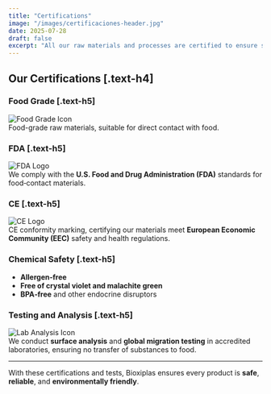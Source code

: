 ```yaml
---
title: "Certifications"
image: "/images/certificaciones-header.jpg"
date: 2025-07-28
draft: false
excerpt: "All our raw materials and processes are certified to ensure safety, quality, and sustainability."
---
```


## Our Certifications [.text-h4]

### Food Grade [.text-h5]
<img
  src="/images/certificaciones/food-grade.png"
  alt="Food Grade Icon"
  class="max-w-72 mx-auto mb-2"
/>  
Food-grade raw materials, suitable for direct contact with food.

### FDA [.text-h5]
<img
  src="/images/certificaciones/fda.png"
  alt="FDA Logo"
  class="max-w-72 mx-auto mb-2"
/>  
We comply with the **U.S. Food and Drug Administration (FDA)** standards for food‑contact materials.

### CE [.text-h5]
<img
  src="/images/certificaciones/ce.png"
  alt="CE Logo"
  class="max-w-72 mx-auto mb-2"
/>  
CE conformity marking, certifying our materials meet **European Economic Community (EEC)** safety and health regulations.

### Chemical Safety [.text-h5]
- **Allergen‑free**  
- **Free of crystal violet and malachite green**  
- **BPA‑free** and other endocrine disruptors  

### Testing and Analysis [.text-h5]
<img
  src="/images/certificaciones/analysis.webp"
  alt="Lab Analysis Icon"
  class=" mx-auto mb-2"
/>  
We conduct **surface analysis** and **global migration testing** in accredited laboratories, ensuring no transfer of substances to food.

---

With these certifications and tests, Bioxiplas ensures every product is **safe**, **reliable**, and **environmentally friendly**.  

